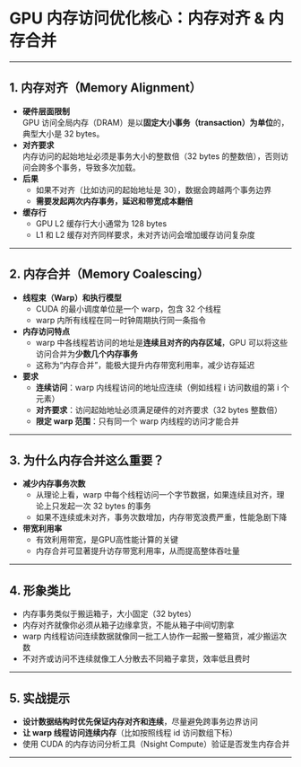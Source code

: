 # GPU 内存访问优化核心：内存对齐 & 内存合并
---
## 1\. 内存对齐（Memory Alignment）
-   **硬件层面限制**  
    GPU 访问全局内存（DRAM）是以**固定大小事务（transaction）为单位**的，典型大小是 32 bytes。
-   **对齐要求**  
    内存访问的起始地址必须是事务大小的整数倍（32 bytes 的整数倍），否则访问会跨多个事务，导致多次加载。
-   **后果**
    -   如果不对齐（比如访问的起始地址是 30），数据会跨越两个事务边界
    -   **需要发起两次内存事务，延迟和带宽成本翻倍**
-   **缓存行**
    -   GPU L2 缓存行大小通常为 128 bytes
    -   L1 和 L2 缓存对齐同样要求，未对齐访问会增加缓存访问复杂度
---
## 2\. 内存合并（Memory Coalescing）
-   **线程束（Warp）和执行模型**
    -   CUDA 的最小调度单位是一个 warp，包含 32 个线程
    -   warp 内所有线程在同一时钟周期执行同一条指令
-   **内存访问特点**
    -   warp 中各线程若访问的地址是**连续且对齐的内存区域**，GPU 可以将这些访问合并为**少数几个内存事务**
    -   这称为“内存合并”，能极大提升内存带宽利用率，减少访存延迟
-   **要求**
    -   **连续访问**：warp 内线程访问的地址应连续（例如线程 i 访问数组的第 i 个元素）
    -   **对齐要求**：访问起始地址必须满足硬件的对齐要求（32 bytes 整数倍）
    -   **限定 warp 范围**：只有同一个 warp 内线程的访问才能合并
---
## 3\. 为什么内存合并这么重要？
-   **减少内存事务次数**
    -   从理论上看，warp 中每个线程访问一个字节数据，如果连续且对齐，理论上只发起一次 32 bytes 的事务
    -   如果不连续或未对齐，事务次数增加，内存带宽浪费严重，性能急剧下降
-   **带宽利用率**
    -   有效利用带宽，是GPU高性能计算的关键
    -   内存合并可显著提升访存带宽利用率，从而提高整体吞吐量
---
## 4\. 形象类比
-   内存事务类似于搬运箱子，大小固定（32 bytes）
-   内存对齐就像你必须从箱子边缘拿货，不能从箱子中间切割拿
-   warp 内线程访问连续数据就像同一批工人协作一起搬一整箱货，减少搬运次数
-   不对齐或访问不连续就像工人分散去不同箱子拿货，效率低且费时
---
## 5\. 实战提示
-   **设计数据结构时优先保证内存对齐和连续**，尽量避免跨事务边界访问
-   **让 warp 线程访问连续内存**（比如按照线程 id 访问数组下标）
-   使用 CUDA 的内存访问分析工具（Nsight Compute）验证是否发生内存合并
---